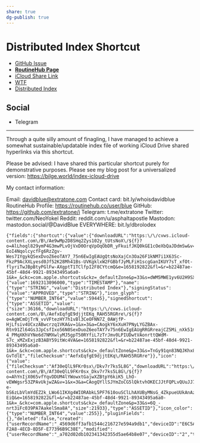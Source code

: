 ```yaml
---
share: true
dg-publish: true
---
```

# Distributed Index Shortcut 

- [GitHub Issue](https://github.com/extratone/i/issues/223)
- [**RoutineHub Page**](https://routinehub.co/shortcut/)
- [iCloud Share Link](https://www.icloud.com/shortcuts/4d0937b4f2a84ecd8d5fe77396b9c38e)
- [WTF](https://davidblue.wtf/drafts/42CDED2D-228B-41CC-979B-09FEC44301B5.html)
- [Distributed Index](drafts://open?uuid=3B7930BE-07BC-4DB9-A591-4254BEE42A82)

## Social

- Telegram

---

Through a quite silly amount of finagling, I have managed to achieve a somewhat sustainable/updatable index file of working iCloud Drive shared hyperlinks via this shortcut. 

Please be advised: I have shared this particular shortcut purely for demonstrative purposes. Please see my blog post for a universalized version: https://bilge.world/index-icloud-drive

My contact information:

Email: davidblue@extratone.com
Contact card: bit.ly/whoisdavidblue
RoutineHub Profile: https://routinehub.co/user/blue
GitHub: https://github.com/extratone/i
Telegram: t.me/extratone
Twitter: twitter.com/NeoYokel
Reddit: reddit.com/u/asphaltapostle
Mastodon: mastodon.social/@DavidBlue
EVERYWHERE: bit.ly/dbrolodex


```
{"fields":{"shortcut":{"value":{"downloadURL":"https:\/\/cvws.icloud-content.com\/B\/Ae9wMp2D8SHq2Zys102y_tUtsNoX\/${f}?o=AlLhoql829ymP4G3mwPLvOjVxD0OrqVpOqObDR_yFkuifJKQ0kGE1cOeXbQaJDdmSw&v=1&x=3&a=CAogbzHWQo73SfW-EoI4NqolcycfFg6RzZgv-Wes71YgykQSexDvoZ6eoTAY7_75n6EwIgEAUgQtsNoXajCn3Oa26F1kNM7i1X63Sc-FkzP9AcXXLyesd0Jf52K28Mh41Bs-UVKgklxW2FGBbfJyMLFiH1scgGanIKUY7sT_xfOt-flyriTwJBpBtyPGlFw-AXgptT1TClfpI2F8CYtcmQ&e=1658192822&fl=&r=b22487ae-45bf-48d4-9921-89343495a6a0-1&k=_&ckc=com.apple.shortcuts&ckz=_defaultZone&p=33&s=dWM5MWE1yv6U2H9SXkGrfkr9yy8","size":21771,"fileChecksum":"Ae9wMp2D8SHq2Zys102y\/tUtsNoX"},"type":"ASSETID"},"signingCertificateExpirationDate":{"value":1692313096000,"type":"TIMESTAMP"},"name":{"type":"STRING","value":"Distributed Index"},"signingStatus":{"value":"APPROVED","type":"STRING"},"icon_glyph":{"type":"NUMBER_INT64","value":59445},"signedShortcut":{"type":"ASSETID","value":{"size":36166,"downloadURL":"https:\/\/cvws.icloud-content.com\/B\/AefxEqfgE9djjtEKq_RAH55RGRre\/${f}?o=AgWCmOjTrN_vvVFtezHY7h1vBl3CeOFNN7Z_0AWjfP-HjLfsiv4UCxzABwcrzq1VKA&v=1&x=3&a=CAogkY6xXuH7PNyLYGZBAx-Rtn91Zl64Gs3JpCsfIxo56N0SexDuoZ6eoTAY7v75n6EwIgEAUgRRGRreajCZ5Mi_nXk51mEma5Yuf1mVuS1twsob_oKCD7ERVxNTOq-4_PMqXKhVYNe6d7NMXwlyMJ5gpT50RYfiL7zTrJmv0LPIUDwtVAonrttQWdM-S7c_xMZxExjzB3ABY59itWc4VA&e=1658192822&fl=&r=b22487ae-45bf-48d4-9921-89343495a6a0-1&k=_&ckc=com.apple.shortcuts&ckz=_defaultZone&p=33&s=TnGy91qn83NQJKhx8AiS-GvTdlE","fileChecksum":"AefxEqfgE9djjtEKq\/RAH55RGRre"}},"icon":{"value":{"fileChecksum":"Af30eQlL9FKr0sx\/Dkv7r7ks5L8G","downloadURL":"https:\/\/cvws.icloud-content.com\/B\/Af30eQlL9FKr0sx_Dkv7r7ks5L8G\/${f}?o=AhYnIjX065vfYqvDDUM4lYWowxtGajwXZBtpY6kiK5_LhO-vEWWgsr53ZPAvUkjwZA&v=1&x=3&a=CAogQYllSJYmZoCG5lQktvhOKECJJtFQPLvQUuJJ7A8zmYQSexDvoZ6eoTAY7_75n6EwIgEAUgQs5L8GajDzTdzmuLi7-e-bS6zLbVlmYdEZ2k_LWo61IKXg4WIORAbkL5PF7610ouSClLhAXUByMNsG_4ZkpueUUkAnAzdKI4mlPqRtX49T5XPsMWudRud8vFLPI6vwYf5NuKOGle-EiQ&e=1658192822&fl=&r=b22487ae-45bf-48d4-9921-89343495a6a0-1&k=_&ckc=com.apple.shortcuts&ckz=_defaultZone&p=33&s=6Q_-nrt3iFc039PA7AakelSma8A","size":21933},"type":"ASSETID"},"icon_color":{"type":"NUMBER_INT64","value":255}},"pluginFields":{},"deleted":false,"created":{"userRecordName":"_4569d6ff3afb1544c216727e594a9db1","deviceID":"E6C5A663A11B1794527362644A45937B92CCE35AE2963E8C42E1BBEA10739896","timestamp":1658185607505},"recordChangeTag":"l5rcwbbi","recordName":"4D0937B4-F2A8-4ECD-8D5F-E77396B9C38E","modified":{"userRecordName":"_a702d02db102341342355d5ae64b8e07","deviceID":"2","timestamp":1658185700461},"recordType":"SharedShortcut"}
```